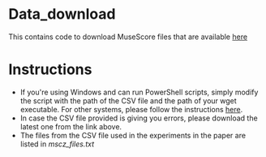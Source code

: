 # Data_download
This contains code to download MuseScore files that are available [here](https://github.com/Xmader/musescore-dataset)

# Instructions
* If you're using Windows and can run PowerShell scripts, simply modify the script with the path of the CSV file and the path of your wget executable. For other systems, please follow the instructions [here](https://github.com/Xmader/musescore-dataset).
* In case the CSV file provided is giving you errors, please download the latest one from the link above.
* The files from the CSV file used in the experiments in the paper are listed in <em>mscz_files.txt</em>
